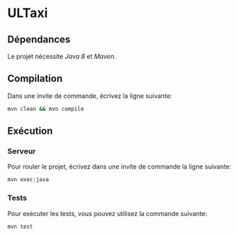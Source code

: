 # ULTaxi

## Dépendances

Le projet nécessite *Java 8* et *Maven*.

## Compilation

Dans une invite de commande, écrivez la ligne suivante:

```sh
mvn clean && mvn compile
```

## Exécution

### Serveur

Pour rouler le projet, écrivez dans une invite de commande la ligne suivante:

```sh
mvn exec:java
```

### Tests

Pour exécuter les tests, vous pouvez utilisez la commande suivante:

```sh
mvn test
```
